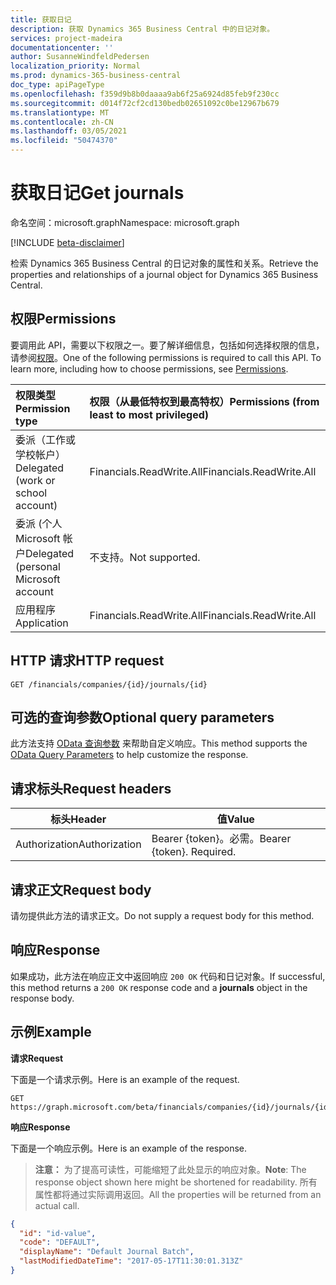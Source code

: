 ```yaml
---
title: 获取日记
description: 获取 Dynamics 365 Business Central 中的日记对象。
services: project-madeira
documentationcenter: ''
author: SusanneWindfeldPedersen
localization_priority: Normal
ms.prod: dynamics-365-business-central
doc_type: apiPageType
ms.openlocfilehash: f359d9b8b0daaaa9ab6f25a6924d85feb9f230cc
ms.sourcegitcommit: d014f72cf2cd130bedb02651092c0be12967b679
ms.translationtype: MT
ms.contentlocale: zh-CN
ms.lasthandoff: 03/05/2021
ms.locfileid: "50474370"
---
```

# <a name="get-journals"></a><span data-ttu-id="51ba4-103">获取日记</span><span class="sxs-lookup"><span data-stu-id="51ba4-103">Get journals</span></span>

<span data-ttu-id="51ba4-104">命名空间：microsoft.graph</span><span class="sxs-lookup"><span data-stu-id="51ba4-104">Namespace: microsoft.graph</span></span>

[!INCLUDE [beta-disclaimer](../../includes/beta-disclaimer.md)]

<span data-ttu-id="51ba4-105">检索 Dynamics 365 Business Central 的日记对象的属性和关系。</span><span class="sxs-lookup"><span data-stu-id="51ba4-105">Retrieve the properties and relationships of a journal object for Dynamics 365 Business Central.</span></span>

## <a name="permissions"></a><span data-ttu-id="51ba4-106">权限</span><span class="sxs-lookup"><span data-stu-id="51ba4-106">Permissions</span></span>
<span data-ttu-id="51ba4-p101">要调用此 API，需要以下权限之一。要了解详细信息，包括如何选择权限的信息，请参阅[权限](/graph/permissions-reference)。</span><span class="sxs-lookup"><span data-stu-id="51ba4-p101">One of the following permissions is required to call this API. To learn more, including how to choose permissions, see [Permissions](/graph/permissions-reference).</span></span>

|<span data-ttu-id="51ba4-109">权限类型</span><span class="sxs-lookup"><span data-stu-id="51ba4-109">Permission type</span></span> |<span data-ttu-id="51ba4-110">权限（从最低特权到最高特权）</span><span class="sxs-lookup"><span data-stu-id="51ba4-110">Permissions (from least to most privileged)</span></span>|
|:---------------|:------------------------------------------|
|<span data-ttu-id="51ba4-111">委派（工作或学校帐户）</span><span class="sxs-lookup"><span data-stu-id="51ba4-111">Delegated (work or school account)</span></span>|<span data-ttu-id="51ba4-112">Financials.ReadWrite.All</span><span class="sxs-lookup"><span data-stu-id="51ba4-112">Financials.ReadWrite.All</span></span> |
|<span data-ttu-id="51ba4-113">委派 (个人 Microsoft 帐户</span><span class="sxs-lookup"><span data-stu-id="51ba4-113">Delegated (personal Microsoft account</span></span>|<span data-ttu-id="51ba4-114">不支持。</span><span class="sxs-lookup"><span data-stu-id="51ba4-114">Not supported.</span></span>|
|<span data-ttu-id="51ba4-115">应用程序</span><span class="sxs-lookup"><span data-stu-id="51ba4-115">Application</span></span>|<span data-ttu-id="51ba4-116">Financials.ReadWrite.All</span><span class="sxs-lookup"><span data-stu-id="51ba4-116">Financials.ReadWrite.All</span></span>|

## <a name="http-request"></a><span data-ttu-id="51ba4-117">HTTP 请求</span><span class="sxs-lookup"><span data-stu-id="51ba4-117">HTTP request</span></span>

```
GET /financials/companies/{id}/journals/{id}
```

## <a name="optional-query-parameters"></a><span data-ttu-id="51ba4-118">可选的查询参数</span><span class="sxs-lookup"><span data-stu-id="51ba4-118">Optional query parameters</span></span>
<span data-ttu-id="51ba4-119">此方法支持 [OData 查询参数](/graph/query-parameters) 来帮助自定义响应。</span><span class="sxs-lookup"><span data-stu-id="51ba4-119">This method supports the [OData Query Parameters](/graph/query-parameters) to help customize the response.</span></span>

## <a name="request-headers"></a><span data-ttu-id="51ba4-120">请求标头</span><span class="sxs-lookup"><span data-stu-id="51ba4-120">Request headers</span></span>
|<span data-ttu-id="51ba4-121">标头</span><span class="sxs-lookup"><span data-stu-id="51ba4-121">Header</span></span>|<span data-ttu-id="51ba4-122">值</span><span class="sxs-lookup"><span data-stu-id="51ba4-122">Value</span></span>|
|------|-----|
|<span data-ttu-id="51ba4-123">Authorization</span><span class="sxs-lookup"><span data-stu-id="51ba4-123">Authorization</span></span>  |<span data-ttu-id="51ba4-p102">Bearer {token}。必需。</span><span class="sxs-lookup"><span data-stu-id="51ba4-p102">Bearer {token}. Required.</span></span> |

## <a name="request-body"></a><span data-ttu-id="51ba4-126">请求正文</span><span class="sxs-lookup"><span data-stu-id="51ba4-126">Request body</span></span>
<span data-ttu-id="51ba4-127">请勿提供此方法的请求正文。</span><span class="sxs-lookup"><span data-stu-id="51ba4-127">Do not supply a request body for this method.</span></span>

## <a name="response"></a><span data-ttu-id="51ba4-128">响应</span><span class="sxs-lookup"><span data-stu-id="51ba4-128">Response</span></span>
<span data-ttu-id="51ba4-129">如果成功，此方法在响应正文中返回响应 `200 OK` 代码和日记对象。</span><span class="sxs-lookup"><span data-stu-id="51ba4-129">If successful, this method returns a `200 OK` response code and a **journals** object in the response body.</span></span>

## <a name="example"></a><span data-ttu-id="51ba4-130">示例</span><span class="sxs-lookup"><span data-stu-id="51ba4-130">Example</span></span>

<span data-ttu-id="51ba4-131">**请求**</span><span class="sxs-lookup"><span data-stu-id="51ba4-131">**Request**</span></span>

<span data-ttu-id="51ba4-132">下面是一个请求示例。</span><span class="sxs-lookup"><span data-stu-id="51ba4-132">Here is an example of the request.</span></span>
```http
GET https://graph.microsoft.com/beta/financials/companies/{id}/journals/{id}
```

<span data-ttu-id="51ba4-133">**响应**</span><span class="sxs-lookup"><span data-stu-id="51ba4-133">**Response**</span></span>

<span data-ttu-id="51ba4-134">下面是一个响应示例。</span><span class="sxs-lookup"><span data-stu-id="51ba4-134">Here is an example of the response.</span></span> 

> <span data-ttu-id="51ba4-135">**注意：** 为了提高可读性，可能缩短了此处显示的响应对象。</span><span class="sxs-lookup"><span data-stu-id="51ba4-135">**Note**: The response object shown here might be shortened for readability.</span></span> <span data-ttu-id="51ba4-136">所有属性都将通过实际调用返回。</span><span class="sxs-lookup"><span data-stu-id="51ba4-136">All the properties will be returned from an actual call.</span></span>

```json
{
  "id": "id-value",
  "code": "DEFAULT",
  "displayName": "Default Journal Batch",
  "lastModifiedDateTime": "2017-05-17T11:30:01.313Z"
}
```



